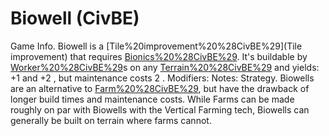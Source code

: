 # Biowell (CivBE)

Game Info.
Biowell is a [Tile%20improvement%20%28CivBE%29](Tile improvement) that requires [Bionics%20%28CivBE%29](Bionics). It's buildable by [Worker%20%28CivBE%29](Worker)s on any [Terrain%20%28CivBE%29](Terrain) and yields: +1 and +2 , but maintenance costs 2 . 
Modifiers:
Notes:
Strategy.
Biowells are an alternative to [Farm%20%28CivBE%29](farmland), but have the drawback of longer build times and maintenance costs. While Farms can be made roughly on par with Biowells with the Vertical Farming tech, Biowells can generally be built on terrain where farms cannot.